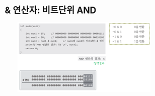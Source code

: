# & 연산자: 비트단위 AND

<figure><img src="../../../../../.gitbook/assets/image (1) (1) (1).png" alt=""><figcaption></figcaption></figure>
